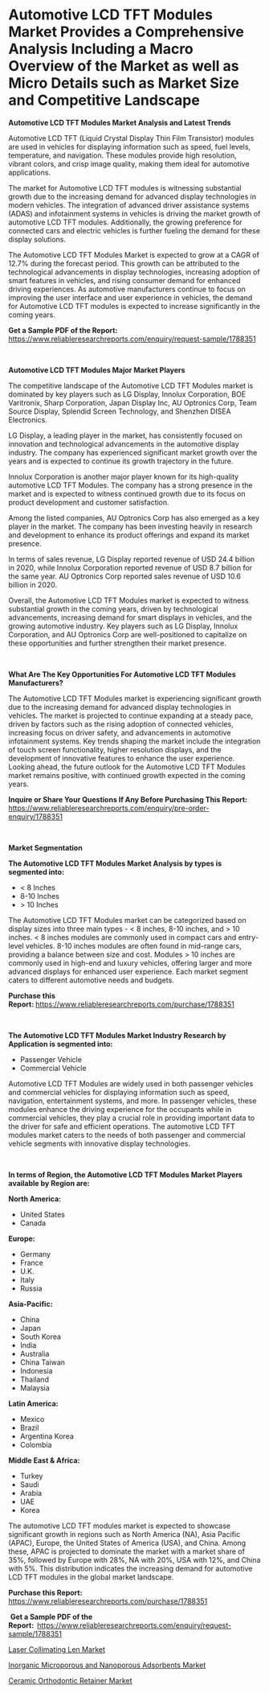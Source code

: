 <p><h1>Automotive LCD TFT Modules Market Provides a Comprehensive Analysis Including a Macro Overview of the Market as well as Micro Details such as Market Size and Competitive Landscape</h1></p><p><strong>Automotive LCD TFT Modules Market Analysis and Latest Trends</strong></p>
<p><p>Automotive LCD TFT (Liquid Crystal Display Thin Film Transistor) modules are used in vehicles for displaying information such as speed, fuel levels, temperature, and navigation. These modules provide high resolution, vibrant colors, and crisp image quality, making them ideal for automotive applications.</p><p>The market for Automotive LCD TFT modules is witnessing substantial growth due to the increasing demand for advanced display technologies in modern vehicles. The integration of advanced driver assistance systems (ADAS) and infotainment systems in vehicles is driving the market growth of automotive LCD TFT modules. Additionally, the growing preference for connected cars and electric vehicles is further fueling the demand for these display solutions.</p><p>The Automotive LCD TFT Modules Market is expected to grow at a CAGR of 12.7% during the forecast period. This growth can be attributed to the technological advancements in display technologies, increasing adoption of smart features in vehicles, and rising consumer demand for enhanced driving experiences. As automotive manufacturers continue to focus on improving the user interface and user experience in vehicles, the demand for Automotive LCD TFT modules is expected to increase significantly in the coming years.</p></p>
<p><strong>Get a Sample PDF of the Report:&nbsp;</strong> <a href="https://www.reliableresearchreports.com/enquiry/request-sample/1788351">https://www.reliableresearchreports.com/enquiry/request-sample/1788351</a></p>
<p>&nbsp;</p>
<p><strong>Automotive LCD TFT Modules Major Market Players</strong></p>
<p><p>The competitive landscape of the Automotive LCD TFT Modules market is dominated by key players such as LG Display, Innolux Corporation, BOE Varitronix, Sharp Corporation, Japan Display Inc, AU Optronics Corp, Team Source Display, Splendid Screen Technology, and Shenzhen DISEA Electronics. </p><p>LG Display, a leading player in the market, has consistently focused on innovation and technological advancements in the automotive display industry. The company has experienced significant market growth over the years and is expected to continue its growth trajectory in the future. </p><p>Innolux Corporation is another major player known for its high-quality automotive LCD TFT Modules. The company has a strong presence in the market and is expected to witness continued growth due to its focus on product development and customer satisfaction. </p><p>Among the listed companies, AU Optronics Corp has also emerged as a key player in the market. The company has been investing heavily in research and development to enhance its product offerings and expand its market presence. </p><p>In terms of sales revenue, LG Display reported revenue of USD 24.4 billion in 2020, while Innolux Corporation reported revenue of USD 8.7 billion for the same year. AU Optronics Corp reported sales revenue of USD 10.6 billion in 2020. </p><p>Overall, the Automotive LCD TFT Modules market is expected to witness substantial growth in the coming years, driven by technological advancements, increasing demand for smart displays in vehicles, and the growing automotive industry. Key players such as LG Display, Innolux Corporation, and AU Optronics Corp are well-positioned to capitalize on these opportunities and further strengthen their market presence.</p></p>
<p>&nbsp;</p>
<p><strong>What Are The Key Opportunities For Automotive LCD TFT Modules Manufacturers?</strong></p>
<p><p>The Automotive LCD TFT Modules market is experiencing significant growth due to the increasing demand for advanced display technologies in vehicles. The market is projected to continue expanding at a steady pace, driven by factors such as the rising adoption of connected vehicles, increasing focus on driver safety, and advancements in automotive infotainment systems. Key trends shaping the market include the integration of touch screen functionality, higher resolution displays, and the development of innovative features to enhance the user experience. Looking ahead, the future outlook for the Automotive LCD TFT Modules market remains positive, with continued growth expected in the coming years.</p></p>
<p><strong>Inquire or Share Your Questions If Any Before Purchasing This Report:</strong> <a href="https://www.reliableresearchreports.com/enquiry/pre-order-enquiry/1788351">https://www.reliableresearchreports.com/enquiry/pre-order-enquiry/1788351</a></p>
<p>&nbsp;</p>
<p><strong>Market Segmentation</strong></p>
<p><strong>The Automotive LCD TFT Modules Market Analysis by types is segmented into:</strong></p>
<p><ul><li>< 8 Inches</li><li>8-10 Inches</li><li>> 10 Inches</li></ul></p>
<p><p>The Automotive LCD TFT Modules market can be categorized based on display sizes into three main types - < 8 inches, 8-10 inches, and > 10 inches. < 8 inches modules are commonly used in compact cars and entry-level vehicles. 8-10 inches modules are often found in mid-range cars, providing a balance between size and cost. Modules > 10 inches are commonly used in high-end and luxury vehicles, offering larger and more advanced displays for enhanced user experience. Each market segment caters to different automotive needs and budgets.</p></p>
<p><strong>Purchase this Report:&nbsp;</strong><a href="https://www.reliableresearchreports.com/purchase/1788351">https://www.reliableresearchreports.com/purchase/1788351</a></p>
<p>&nbsp;</p>
<p><strong>The Automotive LCD TFT Modules Market Industry Research by Application is segmented into:</strong></p>
<p><ul><li>Passenger Vehicle</li><li>Commercial Vehicle</li></ul></p>
<p><p>Automotive LCD TFT Modules are widely used in both passenger vehicles and commercial vehicles for displaying information such as speed, navigation, entertainment systems, and more. In passenger vehicles, these modules enhance the driving experience for the occupants while in commercial vehicles, they play a crucial role in providing important data to the driver for safe and efficient operations. The automotive LCD TFT modules market caters to the needs of both passenger and commercial vehicle segments with innovative display technologies.</p></p>
<p>&nbsp;</p>
<p><strong>In terms of Region, the Automotive LCD TFT Modules Market Players available by Region are:</strong></p>
<p>
    <p> <strong> North America: </strong>
        <ul>
            <li>United States</li>
            <li>Canada</li>
        </ul>
        </p> 
    <p> <strong> Europe: </strong>
        <ul>
            <li>Germany</li>
            <li>France</li>
            <li>U.K.</li>
            <li>Italy</li>
            <li>Russia</li>
        </ul>
        </p> 
    <p> <strong> Asia-Pacific: </strong>
        <ul>
            <li>China</li>
            <li>Japan</li>
            <li>South Korea</li>
            <li>India</li>
            <li>Australia</li>
            <li>China Taiwan</li>
            <li>Indonesia</li>
            <li>Thailand</li>
            <li>Malaysia</li>
        </ul>
        </p> 
    <p> <strong> Latin America: </strong>
        <ul>
            <li>Mexico</li>
            <li>Brazil</li>
            <li>Argentina Korea</li>
            <li>Colombia</li>
        </ul>
        </p> 
    <p> <strong> Middle East & Africa: </strong>
        <ul>
            <li>Turkey</li>
            <li>Saudi</li>
            <li>Arabia</li>
            <li>UAE</li>
            <li>Korea</li>
        </ul>
    </p>
    </p>
<p><p>The automotive LCD TFT modules market is expected to showcase significant growth in regions such as North America (NA), Asia Pacific (APAC), Europe, the United States of America (USA), and China. Among these, APAC is projected to dominate the market with a market share of 35%, followed by Europe with 28%, NA with 20%, USA with 12%, and China with 5%. This distribution indicates the increasing demand for automotive LCD TFT modules in the global market landscape.</p></p>
<p><strong>Purchase this Report: </strong><a href="https://www.reliableresearchreports.com/purchase/1788351">https://www.reliableresearchreports.com/purchase/1788351</a></p>
<p>&nbsp;<strong>Get a Sample PDF of the Report:&nbsp;&nbsp;</strong><a href="https://www.reliableresearchreports.com/enquiry/request-sample/1788351">https://www.reliableresearchreports.com/enquiry/request-sample/1788351</a></p>
<p><strong></strong></p>
<p><p><a href="https://view.publitas.com/reportprime-1/laser-collimating-len-market-centers-on-aspects-such-as-market-growth-market-share-market-opportunity-and-projected-forecasts-spanning-from-2023-to-2030/">Laser Collimating Len Market</a></p><p><a href="https://view.publitas.com/reportprime-1/inorganic-microporous-and-nanoporous-adsorbents-market-research-report-forecasted-for-period-from-2023-2030-by-market-type-market-application-and-region/">Inorganic Microporous and Nanoporous Adsorbents Market</a></p><p><a href="https://view.publitas.com/reportprime-1/ceramic-orthodontic-retainer-market-size-market-trends-and-growth-outlook-forecasted-for-period-from-2023-to-2030/">Ceramic Orthodontic Retainer Market</a></p></p>